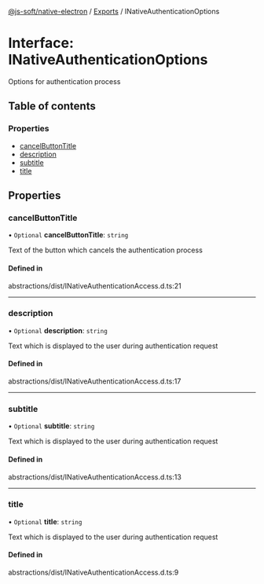 [@js-soft/native-electron](../README.md) / [Exports](../modules.md) / INativeAuthenticationOptions

# Interface: INativeAuthenticationOptions

Options for authentication process

## Table of contents

### Properties

-   [cancelButtonTitle](INativeAuthenticationOptions.md#cancelbuttontitle)
-   [description](INativeAuthenticationOptions.md#description)
-   [subtitle](INativeAuthenticationOptions.md#subtitle)
-   [title](INativeAuthenticationOptions.md#title)

## Properties

### cancelButtonTitle

• `Optional` **cancelButtonTitle**: `string`

Text of the button which cancels the authentication process

#### Defined in

abstractions/dist/INativeAuthenticationAccess.d.ts:21

---

### description

• `Optional` **description**: `string`

Text which is displayed to the user during authentication request

#### Defined in

abstractions/dist/INativeAuthenticationAccess.d.ts:17

---

### subtitle

• `Optional` **subtitle**: `string`

Text which is displayed to the user during authentication request

#### Defined in

abstractions/dist/INativeAuthenticationAccess.d.ts:13

---

### title

• `Optional` **title**: `string`

Text which is displayed to the user during authentication request

#### Defined in

abstractions/dist/INativeAuthenticationAccess.d.ts:9
